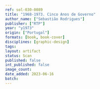```yaml
---
ref: sol-030-0089
title: "1968-1973. Cinco Anos de Governo"
author_name: ["Sebastião Rodrigues"]
publisher: ["RTP"]
year: "y1973"
origin: ["Portugal"]
formats: [book, book-cover]
disciplines: [graphic-design]
tags:
layout: artifact
status: Scan
published: false
int_published: false
image_count:
date_added: 2023-06-16
batch:
---
```

